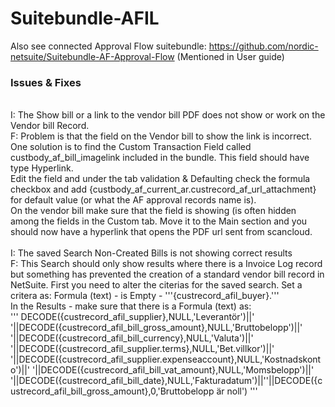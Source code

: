 # Suitebundle-AFIL
Also see connected Approval Flow suitebundle: https://github.com/nordic-netsuite/Suitebundle-AF-Approval-Flow (Mentioned in User guide)
<br>
<h3>Issues & Fixes</h3><br>
I: The Show bill or a link to the vendor bill PDF does not show or work on the Vendor bill Record.<br>
F: Problem is that the field on the Vendor bill to show the link is incorrect. One solution is to find the Custom Transaction Field called custbody_af_bill_imagelink included in the bundle. This field should have type Hyperlink. <br>Edit the field and under the tab validation & Defaulting check the formula checkbox and add {custbody_af_current_ar.custrecord_af_url_attachment} for default value (or what the AF approval records name is). <br>On the vendor bill make sure that the field is showing (is often hidden among the fields in the Custom tab. Move it to the Main section and you should now have a hyperlink that opens the PDF url sent from scancloud.<br><br>
I: The saved Search Non-Created Bills is not showing correct results<br>
F: This Search should only show results where there is a Invoice Log record but something has prevented the creation of a standard vendor bill record in NetSuite. First you need to alter the citerias for the saved search. Set a critera as: Formula (text) - is Empty - '''{custrecord_afil_buyer}.'''<br>
In the Results - make sure that there is a Formula (text) as: <br>
'''
DECODE({custrecord_afil_supplier},NULL,'Leverantör')||' '||DECODE({custrecord_afil_bill_gross_amount},NULL,'Bruttobelopp')||' '||DECODE({custrecord_afil_bill_currency},NULL,'Valuta')||'  '||DECODE({custrecord_afil_supplier.terms},NULL,'Bet.villkor')||' '||DECODE({custrecord_afil_supplier.expenseaccount},NULL,'Kostnadskonto')||' '||DECODE({custrecord_afil_bill_vat_amount},NULL,'Momsbelopp')||' '||DECODE({custrecord_afil_bill_date},NULL,'Fakturadatum')||''||DECODE({custrecord_afil_bill_gross_amount},0,'Bruttobelopp är noll')
'''
